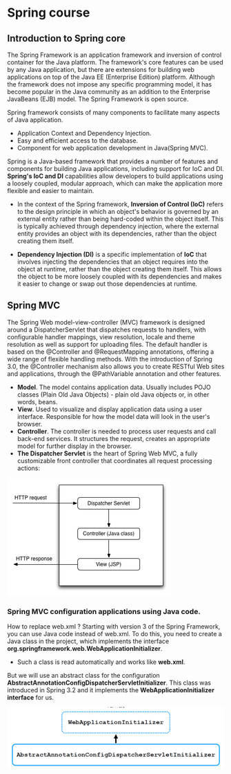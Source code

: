 # Spring course

## Introduction to Spring core

The Spring Framework is an application framework and inversion of control container for the Java platform. 
The framework's core features can be used by any Java application, but there are extensions for building web applications on top of the Java EE (Enterprise Edition) platform. 
Although the framework does not impose any specific programming model, it has become popular in the Java community as an addition to the Enterprise JavaBeans (EJB) model. 
The Spring Framework is open source.

Spring framework consists of many components to facilitate many aspects of Java application.

* Application Context and Dependency Injection.
* Easy and efficient access to the database.
* Component for web application development in Java(Spring MVC).

Spring is a Java-based framework that provides a number of features and components for building Java applications, 
including support for IoC and DI. **Spring's IoC and DI** capabilities allow developers to build applications using a loosely coupled, modular approach, 
which can make the application more flexible and easier to maintain.

* In the context of the Spring framework, **Inversion of Control (IoC)** refers to the design principle in which an object's behavior is governed by an external entity rather than being hard-coded within the object itself. 
This is typically achieved through dependency injection, where the external entity provides an object with its dependencies, rather than the object creating them itself.

* **Dependency Injection (DI)** is a specific implementation of **IoC** that involves injecting the dependencies that an object requires into the object at runtime, rather than the object creating them itself. 
This allows the object to be more loosely coupled with its dependencies and makes it easier to change or swap out those dependencies at runtime.

## Spring MVC

The Spring Web model-view-controller (MVC) framework is designed around a DispatcherServlet that dispatches requests to handlers, 
with configurable handler mappings, view resolution, locale and theme resolution as well as support for uploading files. 
The default handler is based on the @Controller and @RequestMapping annotations, offering a wide range of flexible handling methods. 
With the introduction of Spring 3.0, the @Controller mechanism also allows you to create RESTful Web sites and applications, 
through the @PathVariable annotation and other features.

- **Model**. The model contains application data. Usually includes POJO classes (Plain Old Java Objects) - plain old Java objects or, in other words, beans.
- **View**. Used to visualize and display application data using a user interface. Responsible for how the model data will look in the user's browser.
- **Controller**. The controller is needed to process user requests and call back-end services. It structures the request, creates an appropriate model for further display in the browser.
- **The Dispatcher Servlet** is the heart of Spring Web MVC, a fully customizable front controller that coordinates all request processing actions:

![img.png](img.png)

### Spring MVC configuration applications using Java code.

How to replace web.xml ?
Starting with version 3 of the Spring Framework, you can
use Java code instead of web.xml.
To do this, you need to create a Java class in the project,
which implements the interface
**org.springframework.web.WebApplicationInitializer**.

* Such a class is read automatically and works like **web.xml**.

But we will use an abstract class for the configuration
**AbstractAnnotationConfigDispatcherServletInitializer**.
This class was introduced in Spring 3.2 and it
implements the **WebApplicationInitializer interface**
for us.

![img_1.png](img_1.png)


